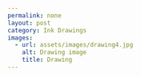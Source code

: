 ```yaml
---
permalink: none
layout: post
category: Ink Drawings
images:   
  - url: assets/images/drawing4.jpg
    alt: Drawing image
    title: Drawing
---
```

